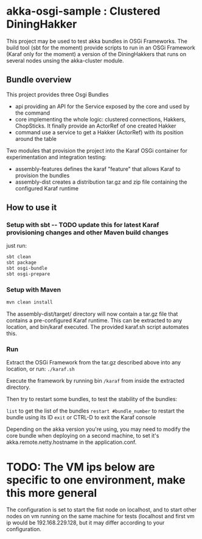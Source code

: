 akka-osgi-sample   :  Clustered DiningHakker
================
This project may be used to test akka bundles in OSGi Frameworks. The build tool (sbt for the moment) provide scripts to run in an OSGi Framework (Karaf only for the moment) a version of the DiningHakkers that runs on several nodes unsing the akka-cluster module.

## Bundle overview

This project provides three Osgi Bundles
 - api  providing an API for the Service exposed by the core and used by the command
 - core  implementing the whole logic: clustered connections, Hakkers, ChopSticks. It finally provide an ActorRef of one created Hakker
 - command use a service to get a Hakker (ActorRef) with its position around the table

Two modules that provision the project into the Karaf OSGi container for experimentation and integration testing:
 - assembly-features  defines the karaf "feature" that allows Karaf to provision the bundles
 - assembly-dist  creates a distribution tar.gz and zip file containing the configured Karaf runtime

## How to use it

### Setup with sbt  --  TODO update this for latest Karaf provisioning changes and other Maven build changes
just run:
```bash
sbt clean
sbt package
sbt osgi-bundle
sbt osgi-prepare
```

### Setup with Maven
```bash
mvn clean install
```

The assembly-dist/target/ directory will now contain a tar.gz file that contains a pre-configured Karaf runtime.
This can be extracted to any location, and bin/karaf executed. The provided karaf.sh script automates this.

### Run
Extract the OSGi Framework from the tar.gz described above into any location, or run:
``./karaf.sh``

Execute the framework by running bin ``/karaf`` from inside the extracted directory.

Then try to restart some bundles, to test the stability of the bundles:

``list`` to get the list of the bundles
``restart #bundle_number`` to restart the bundle using its ID
``exit`` or CTRL-D to exit the Karaf console

Depending on the akka version you're using, you may need to modify the core bundle when deploying on a second machine, to set it's akka.remote.netty.hostname in the application.conf.

# TODO: The VM ips below are specific to one environment, make this more general
The configuration is set to start the fist node on localhost, and to start other nodes on vm running on the same machine for tests (localhost and first vm ip would be 192.168.229.128, but it may differ according to your configuration.
